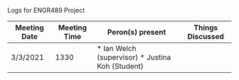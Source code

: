 Logs for ENGR489 Project

Meeting Date | Meeting Time | Peron(s) present | Things Discussed
-------------|--------------|------------------|-----------------
3/3/2021 | 1330 | * Ian Welch (supervisor) * Justina Koh (Student) |
